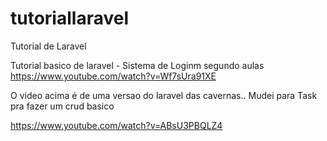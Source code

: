 # tutoriallaravel
Tutorial de Laravel

Tutorial basico de laravel - Sistema de Loginm segundo aulas
https://www.youtube.com/watch?v=Wf7sUra91XE


O video acima é de uma versao do laravel das cavernas..
Mudei para Task pra fazer um crud basico

https://www.youtube.com/watch?v=ABsU3PBQLZ4
